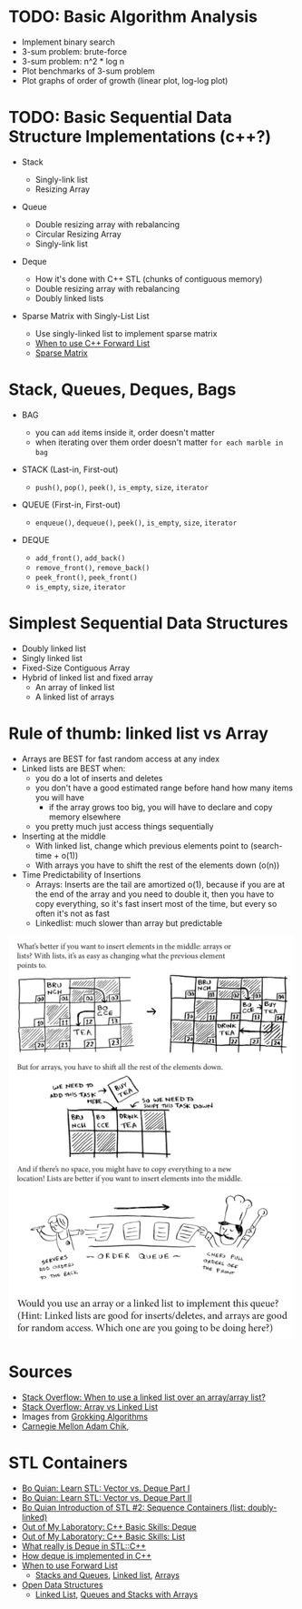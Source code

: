 
# TODO: Basic Algorithm Analysis 
- Implement binary search 
- 3-sum problem: brute-force
- 3-sum problem: n^2 * log n
- Plot benchmarks of 3-sum problem 
- Plot graphs of order of growth (linear plot, log-log plot)

# TODO: Basic Sequential Data Structure Implementations (c++?) 
- Stack
  - Singly-link list
  - Resizing Array
  
- Queue 
  - Double resizing array with rebalancing 
  - Circular Resizing Array 
  - Singly-link list

- Deque
  - How it's done with C++ STL (chunks of contiguous memory)
  - Double resizing array with rebalancing 
  - Doubly linked lists

- Sparse Matrix with Singly-List List
  - Use singly-linked list to implement sparse matrix 
  - [When to use C++ Forward List](https://stackoverflow.com/questions/25472527/when-to-use-c-forward-list)
  - [Sparse Matrix](https://www.wikiwand.com/en/Sparse_matrix)

# Stack, Queues, Deques, Bags

- BAG 
  - you can `add` items inside it, order doesn't matter
  - when iterating over them order doesn't matter `for each marble in bag`

- STACK (Last-in, First-out)
  - `push()`, `pop()`, `peek()`, `is_empty`, `size`, `iterator`

- QUEUE (First-in, First-out)
  - `enqueue()`, `dequeue()`, `peek()`, `is_empty`, `size`, `iterator`

- DEQUE
  - `add_front()`, `add_back()`
  - `remove_front()`, `remove_back()`
  - `peek_front()`, `peek_front()`
  - `is_empty`, `size`, `iterator`

# Simplest Sequential Data Structures
- Doubly linked list
- Singly linked list
- Fixed-Size Contiguous Array 
- Hybrid of linked list and fixed array
  - An array of linked list
  - A linked list of arrays

# Rule of thumb: linked list vs Array
- Arrays are BEST for fast random access at any index
- Linked lists are BEST when: 
  - you do a lot of inserts and deletes 
  - you don't have a good estimated range before hand how many items you will have
     - if the array grows too big, you will have to declare and copy memory elsewhere
  - you pretty much just access things sequentially
- Inserting at the middle
  - With linked list, change which previous elements point to (search-time + o(1))
  - With arrays you have to shift the rest of the elements down (o(n))
- Time Predictability of Insertions
  - Arrays: Inserts are the tail are amortized o(1), because if you are 
  at the end of the array and you need to double it, then you have to copy 
  everything, so it's fast insert most of the time, but every so often it's not as fast
  - Linkedlist: much slower than array but predictable

![](./img/insert.png)
![](./img/order-queue.png)

# Sources 
- [Stack Overflow: When to use a linked list over an array/array list?
](https://stackoverflow.com/questions/393556/when-to-use-a-linked-list-over-an-array-array-list)
- [Stack Overflow: Array vs Linked List](https://stackoverflow.com/questions/166884/array-versus-linked-list?noredirect=1&lq=1)
- Images from [Grokking Algorithms](https://www.amazon.com/Grokking-Algorithms-illustrated-programmers-curious/dp/1617292230)
- [Carnegie Mellon Adam Chik](http://www.cs.cmu.edu/~adamchik/15-121/lectures/),
# STL Containers
- [Bo Quian: Learn STL: Vector vs. Deque Part I](https://www.youtube.com/watch?v=Ct8ykaKrKOA)
- [Bo Quian: Learn STL: Vector vs. Deque Part II](https://www.youtube.com/watch?v=pW2jDTf82IM)
- [Bo Quian Introduction of STL #2: Sequence Containers (list: doubly-linked)](https://www.youtube.com/watch?v=gxZJ5JNuWMY&t=0s&list=PL5jc9xFGsL8G3y3ywuFSvOuNm3GjBwdkb&index=4)
- [Out of My Laboratory: C++ Basic Skills: Deque](https://www.youtube.com/watch?v=lSIoWv92rrU&index=55&list=PL68244A805BD16617)
- [Out of My Laboratory: C++ Basic Skills: List](https://www.youtube.com/watch?v=lahmSv8ux4A&index=54&list=PL68244A805BD16617)
- [What really is Deque in STL::C++](https://stackoverflow.com/questions/6292332/what-really-is-a-deque-in-stl)
- [How deque is implemented in C++](http://cpp-tip-of-the-day.blogspot.com/2013/11/how-is-stddeque-implemented.html)
- [When to use Forward List](https://stackoverflow.com/questions/25472527/when-to-use-c-forward-list)
  - [Stacks and Queues](http://www.cs.cmu.edu/~adamchik/15-121/lectures/Stacks%20and%20Queues/Stacks%20and%20Queues.html),
  [Linked list](http://www.cs.cmu.edu/~adamchik/15-121/lectures/Linked%20Lists/linked%20lists.html),
  [Arrays](http://www.cs.cmu.edu/~adamchik/15-121/lectures/Arrays/arrays.html)
- [Open Data Structures](http://opendatastructures.org/)
  - [Linked List](http://opendatastructures.org/ods-python/3_Linked_Lists.html), 
    [Queues and Stacks with Arrays](http://opendatastructures.org/ods-python/2_Array_Based_Lists.html)

